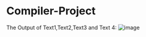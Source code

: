 # Compiler-Project
The Output of Text1,Text2,Text3 and Text 4:
![image](https://github.com/EnasAlzhrani/Compiler-Project/assets/111420805/8e1affe9-8d64-4d1a-99a9-3b5d33e712c9)
